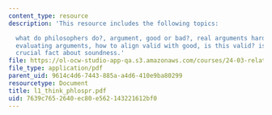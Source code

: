 ```yaml
---
content_type: resource
description: 'This resource includes the following topics:

  what do philosophers do?, argument, good or bad?, real arguments harder to see,
  evaluating arguments, how to align valid with good, is this valid? is it sound?,
  crucial fact about soundness.'
file: https://ol-ocw-studio-app-qa.s3.amazonaws.com/courses/24-03-relativism-reason-and-reality-spring-2005/7639c7652640ec80e562143221612bf0_l1_think_phlospr.pdf
file_type: application/pdf
parent_uid: 9614c4d6-7443-885a-a4d6-410e9ba80299
resourcetype: Document
title: l1_think_phlospr.pdf
uid: 7639c765-2640-ec80-e562-143221612bf0
---
```

